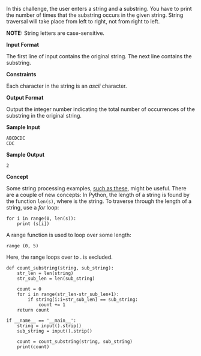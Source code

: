 In this challenge, the user enters a string and a substring. You have to print the number of times that the substring occurs in the given string. String traversal will take place from left to right, not from right to left.

**NOTE:** String letters are case-sensitive.

**Input Format**

The first line of input contains the original string. The next line contains the substring.

**Constraints**

Each character in the string is an *ascii* character.

**Output Format**

Output the integer number indicating the total number of occurrences of the substring in the original string.

**Sample Input**

```
ABCDCDC
CDC

```

**Sample Output**

```
2

```

**Concept**

Some string processing examples, [such as these](http://www.thelearningpoint.net/computer-science/learning-python-programming-and-data-structures/learning-python-programming-and-data-structures--tutorial-12--string-manipulation), might be useful.
There are a couple of new concepts:
In Python, the length of a string is found by the function `len(s)`, where is the string.
To traverse through the length of a string, use a *for* loop:

```
for i in range(0, len(s)):
    print (s[i])

```

A range function is used to loop over some length:

```
range (0, 5)

```

Here, the range loops over to . is excluded.
```
def count_substring(string, sub_string):
    str_len = len(string)
    str_sub_len = len(sub_string)

    count = 0
    for i in range(str_len-str_sub_len+1):
        if string[i:i+str_sub_len] == sub_string:
            count += 1
    return count

if __name__ == '__main__':
    string = input().strip()
    sub_string = input().strip()
    
    count = count_substring(string, sub_string)
    print(count)
```
